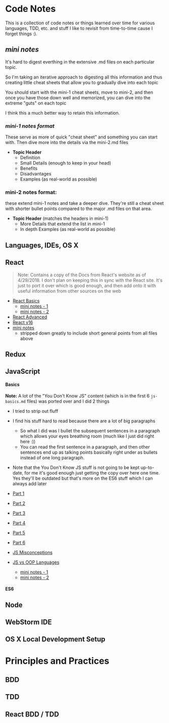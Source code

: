# Code Notes

This is a collection of code notes or things learned over time for various languages, TDD, etc. and stuff I like to revisit from time-to-time cause I forget things :).

## *mini notes*
It's hard to digest everthing in the extensive .md files on each particular topic.

So I'm taking an iterative approach to digesting all this information and thus creating little cheat sheets that allow you to gradually dive into each topic

You should start with the mini-1 cheat sheets, move to mini-2, and then once you have those down well and memorized, you can dive into the extreme "guts" on each topic

I think this a much better way to retain this information.

### *mini-1 notes format*
These serve as more of quick "cheat sheet" and something you can start with.  Then dive more into the details via the mini-2.md files

- **Topic Header**
    - Definition
    - Small Details (enough to keep in your head)
    - Benefits
    - Disadvantages
    - Examples (as real-world as possible)

### mini-2 notes format:
these extend mini-1 notes and take a deeper dive.  They're still a cheat sheet with shorter bullet points compared to the major .md files on that area.

- **Topic Header** (matches the headers in mini-1)
    - More Details that extend the list in mini-1
    - In depth Examples (as real-world as possible)

## Languages, IDEs, OS X

## **React**
 >  Note: Contains a copy of the Docs from React's website as of 4/29/2018.  I don't plan on keeping this in sync with the React site.  It's just to port it over which is good enough, and then add onto it with useful information from other sources on the web

- [React Basics](React/react-basics.md)
    - [mini notes - 1](React/react-basics-notes-mini-1.md)
    - [mini notes - 2](React/react-basics-notes-mini-2.md)
- [React Advanced](React/react-advanced.md)
- [React v16](React/react-v16.md)
- [mini notes](react-mini.md)
    -  stripped down greatly to include short general points from all files above
## **Redux**
## **JavaScript**
#### **Basics**
**Note:**
 A lot of the "You Don't Know JS" content (which is in the first 6 `js-basics.md` files) was ported over and I did 2 things
 - I tried to strip out fluff
 - I find his stuff hard to read because there are a lot of big paragraphs
    - So what I did was I bullet the subsequent sentences in a paragraph which allows your eyes breathing room (much like I just did right here :))
    - You can read the first sentence in a paragraph, and then other sentences end up as talking points basically right under as bullets instead of one long paragraph.
- Note that the You Don't Know JS stuff is not going to be kept up-to-date, for me it's good enough just getting the copy over here one time.  Yes they'll be outdated but that's more on the ES6 stuff which I can always add later

- [Part 1](JavaScript/js-basics-notes.md)
- [Part 2](JavaScript/js-basics-notes-2.md)
- [Part 3](JavaScript/js-basics-notes-3.md)
- [Part 4](JavaScript/js-basics-notes-4.md)
- [Part 5](JavaScript/js-basics-notes-5.md)
- [Part 6](JavaScript/js-basics-notes-6.md)
- [JS Misconceptions](JavaScript/js-misconceptions.md)
- [JS vs OOP Languages](JavaScript/js-misconceptions.md)
    - [mini notes - 1](JavaScript/js-basics-notes-mini-1.md)
    - [mini notes - 2](JavaScript/js-basics-notes-mini-2.md)
#### **ES6**
## **Node**
## **WebStorm IDE**
## **OS X Local Development Setup**

# Principles and Practices
## **BDD**
## **TDD**
## **React BDD / TDD**